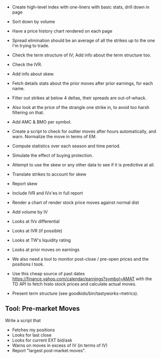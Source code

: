 - Create high-level index with one-liners with basic stats, drill down in page
- Sort down by volume
- Have a price history chart rendered on each page

- Spread elimination should be an average of all the strikes up to the one I'm trying to trade.
- Check the term structure of IV; Add info about the term structure too.
- Check the IVR.
- Add info about skew.
- Fetch details stats about the prior moves after prior earnings, for each name.
- Filter out strikes at below 4 deltas, their spreads are out-of-whack.
- Also look at the price of the strangle one strike in, to avoid too harsh filtering on that.
- Add AMC & BMO per symbol.
- Create a script to check for outlier moves after hours automatically, and warn.
  Normalize the move in terms of EM.
- Compute statistics over each season and time period.
- Simulate the effect of buying protection.
- Attempt to use the skew or any other data to see if it is predictive at all.

- Translate strikes to account for skew
- Report skew
- Include IVR and IVx'es in full report
- Render a chart of render stock price moves against normal dist
- Add volume by IV

- Looks at IVx differential
- Looks at IVR (if possible)
- Looks at TW's liquidity rating
- Looks at prior moves on earnings
- We also need a tool to monitor post-close / pre-open prices and the positions I took.

- Use this cheap source of past dates
  https://finance.yahoo.com/calendar/earnings?symbol=AMAT
  with the TD API to fetch histo stock prices and calculate actual moves.

- Present term structure (see goodkids/bin/tastyworks-metrics).


## Tool: Pre-market Moves

Write a script that
- Fetches my positions
- Looks for last close
- Looks for current EXT bid/ask
- Warns on moves in excess of IV (in terms of IV)
- Report "largest post-market moves".
